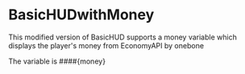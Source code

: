 # BasicHUDwithMoney

This modified version of BasicHUD supports a money variable
which displays the player's money from EconomyAPI by onebone

The variable is
####{money}
